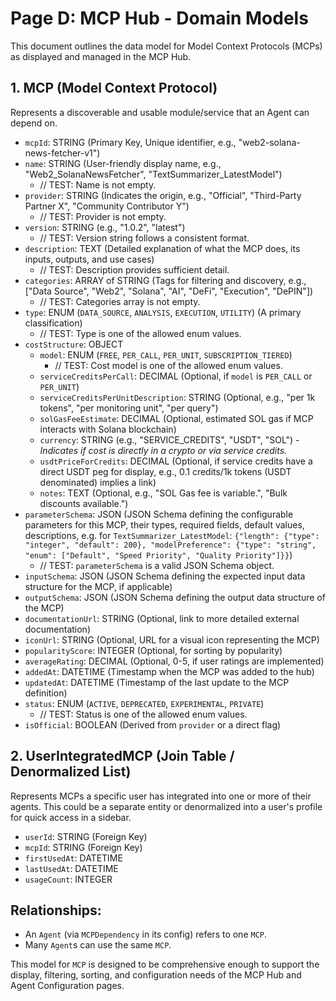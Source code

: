 # Page D: MCP Hub - Domain Models

This document outlines the data model for Model Context Protocols (MCPs) as displayed and managed in the MCP Hub.

## 1. MCP (Model Context Protocol)
Represents a discoverable and usable module/service that an Agent can depend on.

*   `mcpId`: STRING (Primary Key, Unique identifier, e.g., "web2-solana-news-fetcher-v1")
*   `name`: STRING (User-friendly display name, e.g., "Web2_SolanaNewsFetcher", "TextSummarizer_LatestModel")
    *   // TEST: Name is not empty.
*   `provider`: STRING (Indicates the origin, e.g., "Official", "Third-Party Partner X", "Community Contributor Y")
    *   // TEST: Provider is not empty.
*   `version`: STRING (e.g., "1.0.2", "latest")
    *   // TEST: Version string follows a consistent format.
*   `description`: TEXT (Detailed explanation of what the MCP does, its inputs, outputs, and use cases)
    *   // TEST: Description provides sufficient detail.
*   `categories`: ARRAY of STRING (Tags for filtering and discovery, e.g., ["Data Source", "Web2", "Solana", "AI", "DeFi", "Execution", "DePIN"])
    *   // TEST: Categories array is not empty.
*   `type`: ENUM (`DATA_SOURCE`, `ANALYSIS`, `EXECUTION`, `UTILITY`) (A primary classification)
    *   // TEST: Type is one of the allowed enum values.
*   `costStructure`: OBJECT
    *   `model`: ENUM (`FREE`, `PER_CALL`, `PER_UNIT`, `SUBSCRIPTION_TIERED`)
        *   // TEST: Cost model is one of the allowed enum values.
    *   `serviceCreditsPerCall`: DECIMAL (Optional, if `model` is `PER_CALL` or `PER_UNIT`)
    *   `serviceCreditsPerUnitDescription`: STRING (Optional, e.g., "per 1k tokens", "per monitoring unit", "per query")
    *   `solGasFeeEstimate`: DECIMAL (Optional, estimated SOL gas if MCP interacts with Solana blockchain)
    *   `currency`: STRING (e.g., "SERVICE_CREDITS", "USDT", "SOL") - *Indicates if cost is directly in a crypto or via service credits.*
    *   `usdtPriceForCredits`: DECIMAL (Optional, if service credits have a direct USDT peg for display, e.g., 0.1 credits/1k tokens (USDT denominated) implies a link)
    *   `notes`: TEXT (Optional, e.g., "SOL Gas fee is variable.", "Bulk discounts available.")
*   `parameterSchema`: JSON (JSON Schema defining the configurable parameters for this MCP, their types, required fields, default values, descriptions, e.g. for `TextSummarizer_LatestModel`: `{"length": {"type": "integer", "default": 200}, "modelPreference": {"type": "string", "enum": ["Default", "Speed Priority", "Quality Priority"]}}`)
    *   // TEST: `parameterSchema` is a valid JSON Schema object.
*   `inputSchema`: JSON (JSON Schema defining the expected input data structure for the MCP, if applicable)
*   `outputSchema`: JSON (JSON Schema defining the output data structure of the MCP)
*   `documentationUrl`: STRING (Optional, link to more detailed external documentation)
*   `iconUrl`: STRING (Optional, URL for a visual icon representing the MCP)
*   `popularityScore`: INTEGER (Optional, for sorting by popularity)
*   `averageRating`: DECIMAL (Optional, 0-5, if user ratings are implemented)
*   `addedAt`: DATETIME (Timestamp when the MCP was added to the hub)
*   `updatedAt`: DATETIME (Timestamp of the last update to the MCP definition)
*   `status`: ENUM (`ACTIVE`, `DEPRECATED`, `EXPERIMENTAL`, `PRIVATE`)
    *   // TEST: Status is one of the allowed enum values.
*   `isOfficial`: BOOLEAN (Derived from `provider` or a direct flag)

## 2. UserIntegratedMCP (Join Table / Denormalized List)
Represents MCPs a specific user has integrated into one or more of their agents. This could be a separate entity or denormalized into a user's profile for quick access in a sidebar.

*   `userId`: STRING (Foreign Key)
*   `mcpId`: STRING (Foreign Key)
*   `firstUsedAt`: DATETIME
*   `lastUsedAt`: DATETIME
*   `usageCount`: INTEGER

## Relationships:
*   An `Agent` (via `MCPDependency` in its config) refers to one `MCP`.
*   Many `Agent`s can use the same `MCP`.

This model for `MCP` is designed to be comprehensive enough to support the display, filtering, sorting, and configuration needs of the MCP Hub and Agent Configuration pages.